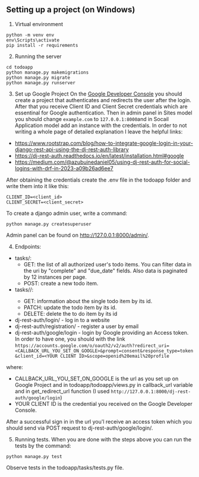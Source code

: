 ## Setting up a project (on Windows)
1. Virtual environment
```
python -m venv env
env\Scripts\activate
pip install -r requirements
```

2. Running the server
```
cd todoapp
python manage.py makemigrations
python manage.py migrate
python manage.py runserver
```

3. Set up Google Project
On the [Google Developer Console](https://console.cloud.google.com/) you should create a project that authenticates and redirects the user after the login. After that you receive Client ID and Client Secret credentials which are essentinal for Google authentication. Then in admin panel in Sites model you should change `example.com` to `127.0.0.1:8000`and in Socail Application model add an instance with the credentials. In order to not writing a whole page of detailed explanation I leave the helpful links:
- https://www.rootstrap.com/blog/how-to-integrate-google-login-in-your-django-rest-api-using-the-dj-rest-auth-library
- https://dj-rest-auth.readthedocs.io/en/latest/installation.html#google
- https://medium.com/@azubuinedaniel05/using-dj-rest-auth-for-social-logins-with-drf-in-2023-a09b26ad6ee7

After obtaining the credentials create the .env file in the todoapp folder and write them into it like this:
```
CLIENT_ID=<client_id>
CLIENT_SECRET=<client_secret>
```

To create a django admin user, write a command:
```
python manage.py createsuperuser
```
Admin panel can be found on http://127.0.0.1:8000/admin/.

4. Endpoints:
- tasks/: 
  - GET: the list of all authorized user's todo items. You can filter data  in the uri by "complete" and "due_date" fields. Also data is paginated by 12 instances per page. 
  - POST: create a new todo item.
- tasks/<id>/: 
  - GET: information about the single todo item by its id. 
  - PATCH: update the todo item by its id. 
  - DELETE: delete the to do item by its id
- dj-rest-auth/login/ - log in to a website
- dj-rest-auth/registration/ - register a user by email
- dj-rest-auth/google/login - login by Google providing an Access token. In order to have one, you should with the link
`https://accounts.google.com/o/oauth2/v2/auth?redirect_uri=<CALLBACK_URL_YOU_SET_ON_GOOGLE>&prompt=consent&response_type=token&client_id=<YOUR CLIENT ID>&scope=openid%20email%20profile`

where: 
- CALLBACK_URL_YOU_SET_ON_GOOGLE is the url as you set up on Google Project and in todoapp/todoapp/views.py in callback_url variable and in get_redirect_url function (I used `http://127.0.0.1:8000/dj-rest-auth/google/login`)
- YOUR CLIENT ID is the credential you received on the Google Developer Console.

After a successful sign in in the url you'l receive an access token which you should send via POST request to dj-rest-auth/google/login/.

5. Running tests.
When you are done with the steps above you can run the tests by the command:
```
python manage.py test
```
Observe tests in the todoapp/tasks/tests.py file.
